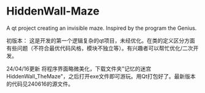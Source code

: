 # HiddenWall-Maze
A qt project creating an invisible maze. Inspired by the program the Genius.

初版本：
这是开发的第一个逻辑复杂的qt项目，未经优化。在类的定义区分方面有些问题（不符合最优代码风格，模块不独立等）。有兴趣者可以帮忙优化/二次开发。

24/04/16更新
将程序界面略微美化，下载文件夹"记忆的迷宫HiddenWall_TheMaze"，之后打开exe文件即可游玩。用Qt打包好了。最新版本的代码见240616的源文件。
